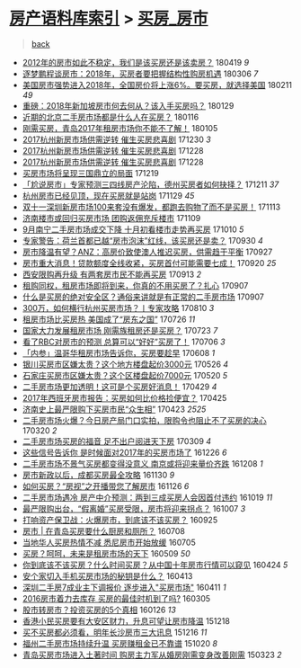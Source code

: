 [房产语料库索引](../../README.md)  > [买房_房市](买房_房市.md)
====
> [back](../README.md)

- [2012年的房市如此不稳定，我们是该买房还是该卖房？](http://jkwz.applinzi.com/ittc/7093689827453305867.html#2012%E5%B9%B4%E7%9A%84%E6%88%BF%E5%B8%82%E5%A6%82%E6%AD%A4%E4%B8%8D%E7%A8%B3%E5%AE%9A%EF%BC%8C%E6%88%91%E4%BB%AC%E6%98%AF%E8%AF%A5%E4%B9%B0%E6%88%BF%E8%BF%98%E6%98%AF%E8%AF%A5%E5%8D%96%E6%88%BF%EF%BC%9F) 180419 *9* 
- [逐梦鹏程谈房市：2018年，买房者要把握结构性购房机遇](http://jkwz.applinzi.com/ittc/7077117857001636875.html#%E9%80%90%E6%A2%A6%E9%B9%8F%E7%A8%8B%E8%B0%88%E6%88%BF%E5%B8%82%EF%BC%9A2018%E5%B9%B4%EF%BC%8C%E4%B9%B0%E6%88%BF%E8%80%85%E8%A6%81%E6%8A%8A%E6%8F%A1%E7%BB%93%E6%9E%84%E6%80%A7%E8%B4%AD%E6%88%BF%E6%9C%BA%E9%81%87) 180306 *7* 
- [美国房市强势进入2018年，全国房价将上涨6%。要买房，就选择美国](http://jkwz.applinzi.com/ittc/7068787852794397707.html#%E7%BE%8E%E5%9B%BD%E6%88%BF%E5%B8%82%E5%BC%BA%E5%8A%BF%E8%BF%9B%E5%85%A52018%E5%B9%B4%EF%BC%8C%E5%85%A8%E5%9B%BD%E6%88%BF%E4%BB%B7%E5%B0%86%E4%B8%8A%E6%B6%A86%25%E3%80%82%E8%A6%81%E4%B9%B0%E6%88%BF%EF%BC%8C%E5%B0%B1%E9%80%89%E6%8B%A9%E7%BE%8E%E5%9B%BD) 180211 *49* 
- [重磅：2018年新加坡房市何去何从？该入手买房吗？](http://jkwz.applinzi.com/ittc/7064073791167005703.html#%E9%87%8D%E7%A3%85%EF%BC%9A2018%E5%B9%B4%E6%96%B0%E5%8A%A0%E5%9D%A1%E6%88%BF%E5%B8%82%E4%BD%95%E5%8E%BB%E4%BD%95%E4%BB%8E%EF%BC%9F%E8%AF%A5%E5%85%A5%E6%89%8B%E4%B9%B0%E6%88%BF%E5%90%97%EF%BC%9F) 180129  
- [近期的北京二手房市场都是什么人在买房？](http://jkwz.applinzi.com/ittc/7059103963473773584.html#%E8%BF%91%E6%9C%9F%E7%9A%84%E5%8C%97%E4%BA%AC%E4%BA%8C%E6%89%8B%E6%88%BF%E5%B8%82%E5%9C%BA%E9%83%BD%E6%98%AF%E4%BB%80%E4%B9%88%E4%BA%BA%E5%9C%A8%E4%B9%B0%E6%88%BF%EF%BC%9F) 180116  
- [刚需买房，青岛2017年租房市场你不能不了解！](http://jkwz.applinzi.com/ittc/7055040899166241808.html#%E5%88%9A%E9%9C%80%E4%B9%B0%E6%88%BF%EF%BC%8C%E9%9D%92%E5%B2%9B2017%E5%B9%B4%E7%A7%9F%E6%88%BF%E5%B8%82%E5%9C%BA%E4%BD%A0%E4%B8%8D%E8%83%BD%E4%B8%8D%E4%BA%86%E8%A7%A3%EF%BC%81) 180105  
- [2017杭州新房市场供需逆转 催生买房悲喜剧](http://jkwz.applinzi.com/ittc/7052932535443522576.html#2017%E6%9D%AD%E5%B7%9E%E6%96%B0%E6%88%BF%E5%B8%82%E5%9C%BA%E4%BE%9B%E9%9C%80%E9%80%86%E8%BD%AC+%E5%82%AC%E7%94%9F%E4%B9%B0%E6%88%BF%E6%82%B2%E5%96%9C%E5%89%A7) 171230 *3* 
- [2017杭州新房市场供需逆转 催生买房悲喜剧](http://jkwz.applinzi.com/ittc/7052144923569030160.html#2017%E6%9D%AD%E5%B7%9E%E6%96%B0%E6%88%BF%E5%B8%82%E5%9C%BA%E4%BE%9B%E9%9C%80%E9%80%86%E8%BD%AC+%E5%82%AC%E7%94%9F%E4%B9%B0%E6%88%BF%E6%82%B2%E5%96%9C%E5%89%A7) 171228  
- [2017杭州新房市场供需逆转 催生买房悲喜剧](http://jkwz.applinzi.com/ittc/7052119892654818321.html#2017%E6%9D%AD%E5%B7%9E%E6%96%B0%E6%88%BF%E5%B8%82%E5%9C%BA%E4%BE%9B%E9%9C%80%E9%80%86%E8%BD%AC+%E5%82%AC%E7%94%9F%E4%B9%B0%E6%88%BF%E6%82%B2%E5%96%9C%E5%89%A7) 171228  
- [买房市场将呈现三国鼎立的局面](http://jkwz.applinzi.com/ittc/7048839421313418257.html#%E4%B9%B0%E6%88%BF%E5%B8%82%E5%9C%BA%E5%B0%86%E5%91%88%E7%8E%B0%E4%B8%89%E5%9B%BD%E9%BC%8E%E7%AB%8B%E7%9A%84%E5%B1%80%E9%9D%A2) 171219  
- [「尬说房市」专家预测三四线房产沦陷，德州买房者如何抉择？](http://jkwz.applinzi.com/ittc/7045872935179387921.html#%E3%80%8C%E5%B0%AC%E8%AF%B4%E6%88%BF%E5%B8%82%E3%80%8D%E4%B8%93%E5%AE%B6%E9%A2%84%E6%B5%8B%E4%B8%89%E5%9B%9B%E7%BA%BF%E6%88%BF%E4%BA%A7%E6%B2%A6%E9%99%B7%EF%BC%8C%E5%BE%B7%E5%B7%9E%E4%B9%B0%E6%88%BF%E8%80%85%E5%A6%82%E4%BD%95%E6%8A%89%E6%8B%A9%EF%BC%9F) 171211 *37* 
- [杭州房市已经见顶，现在买房就是站岗](http://jkwz.applinzi.com/ittc/7041084487864157200.html#%E6%9D%AD%E5%B7%9E%E6%88%BF%E5%B8%82%E5%B7%B2%E7%BB%8F%E8%A7%81%E9%A1%B6%EF%BC%8C%E7%8E%B0%E5%9C%A8%E4%B9%B0%E6%88%BF%E5%B0%B1%E6%98%AF%E7%AB%99%E5%B2%97) 171129 *45* 
- [双十一深圳新房市场100来套没有爆发，都跑去购物了而不是买房！](http://jkwz.applinzi.com/ittc/7035397873880007697.html#%E5%8F%8C%E5%8D%81%E4%B8%80%E6%B7%B1%E5%9C%B3%E6%96%B0%E6%88%BF%E5%B8%82%E5%9C%BA100%E6%9D%A5%E5%A5%97%E6%B2%A1%E6%9C%89%E7%88%86%E5%8F%91%EF%BC%8C%E9%83%BD%E8%B7%91%E5%8E%BB%E8%B4%AD%E7%89%A9%E4%BA%86%E8%80%8C%E4%B8%8D%E6%98%AF%E4%B9%B0%E6%88%BF%EF%BC%81) 171113  
- [济南楼市或回归买房市场 团购返佣充斥楼市](http://jkwz.applinzi.com/ittc/7033877557433336849.html#%E6%B5%8E%E5%8D%97%E6%A5%BC%E5%B8%82%E6%88%96%E5%9B%9E%E5%BD%92%E4%B9%B0%E6%88%BF%E5%B8%82%E5%9C%BA+%E5%9B%A2%E8%B4%AD%E8%BF%94%E4%BD%A3%E5%85%85%E6%96%A5%E6%A5%BC%E5%B8%82) 171109  
- [9月南宁二手房市场成交下降 十月初看楼市走势再买房](http://jkwz.applinzi.com/ittc/7022850410027680785.html#9%E6%9C%88%E5%8D%97%E5%AE%81%E4%BA%8C%E6%89%8B%E6%88%BF%E5%B8%82%E5%9C%BA%E6%88%90%E4%BA%A4%E4%B8%8B%E9%99%8D+%E5%8D%81%E6%9C%88%E5%88%9D%E7%9C%8B%E6%A5%BC%E5%B8%82%E8%B5%B0%E5%8A%BF%E5%86%8D%E4%B9%B0%E6%88%BF) 171010 *5* 
- [专家警告：荷兰首都已越“房市泡沫”红线，该买房还是卖？](http://jkwz.applinzi.com/ittc/7019056006452216848.html#%E4%B8%93%E5%AE%B6%E8%AD%A6%E5%91%8A%EF%BC%9A%E8%8D%B7%E5%85%B0%E9%A6%96%E9%83%BD%E5%B7%B2%E8%B6%8A%E2%80%9C%E6%88%BF%E5%B8%82%E6%B3%A1%E6%B2%AB%E2%80%9D%E7%BA%A2%E7%BA%BF%EF%BC%8C%E8%AF%A5%E4%B9%B0%E6%88%BF%E8%BF%98%E6%98%AF%E5%8D%96%EF%BC%9F) 170930 *4* 
- [房市降温有望？ANZ：高房价致使澳人推迟买房，供需趋于平衡](http://jkwz.applinzi.com/ittc/7018009006625522705.html#%E6%88%BF%E5%B8%82%E9%99%8D%E6%B8%A9%E6%9C%89%E6%9C%9B%EF%BC%9FANZ%EF%BC%9A%E9%AB%98%E6%88%BF%E4%BB%B7%E8%87%B4%E4%BD%BF%E6%BE%B3%E4%BA%BA%E6%8E%A8%E8%BF%9F%E4%B9%B0%E6%88%BF%EF%BC%8C%E4%BE%9B%E9%9C%80%E8%B6%8B%E4%BA%8E%E5%B9%B3%E8%A1%A1) 170927  
- [房市重大消息！贷款额度全线收紧，买房首付可能需要七成！](http://jkwz.applinzi.com/ittc/7015467149785826321.html#%E6%88%BF%E5%B8%82%E9%87%8D%E5%A4%A7%E6%B6%88%E6%81%AF%EF%BC%81%E8%B4%B7%E6%AC%BE%E9%A2%9D%E5%BA%A6%E5%85%A8%E7%BA%BF%E6%94%B6%E7%B4%A7%EF%BC%8C%E4%B9%B0%E6%88%BF%E9%A6%96%E4%BB%98%E5%8F%AF%E8%83%BD%E9%9C%80%E8%A6%81%E4%B8%83%E6%88%90%EF%BC%81) 170920 *25* 
- [西安限购再升级 有两套房市民不能再买房](http://jkwz.applinzi.com/ittc/7012883776257131537.html#%E8%A5%BF%E5%AE%89%E9%99%90%E8%B4%AD%E5%86%8D%E5%8D%87%E7%BA%A7+%E6%9C%89%E4%B8%A4%E5%A5%97%E6%88%BF%E5%B8%82%E6%B0%91%E4%B8%8D%E8%83%BD%E5%86%8D%E4%B9%B0%E6%88%BF) 170913 *2* 
- [租购同权，租房市场即将到来，你真的不用买房了？扎心](http://jkwz.applinzi.com/ittc/7010704665937970193.html#%E7%A7%9F%E8%B4%AD%E5%90%8C%E6%9D%83%EF%BC%8C%E7%A7%9F%E6%88%BF%E5%B8%82%E5%9C%BA%E5%8D%B3%E5%B0%86%E5%88%B0%E6%9D%A5%EF%BC%8C%E4%BD%A0%E7%9C%9F%E7%9A%84%E4%B8%8D%E7%94%A8%E4%B9%B0%E6%88%BF%E4%BA%86%EF%BC%9F%E6%89%8E%E5%BF%83) 170907  
- [什么是买房的绝对安全区？通俗来讲就是有正常的二手房市场](http://jkwz.applinzi.com/ittc/7010627690070279184.html#%E4%BB%80%E4%B9%88%E6%98%AF%E4%B9%B0%E6%88%BF%E7%9A%84%E7%BB%9D%E5%AF%B9%E5%AE%89%E5%85%A8%E5%8C%BA%EF%BC%9F%E9%80%9A%E4%BF%97%E6%9D%A5%E8%AE%B2%E5%B0%B1%E6%98%AF%E6%9C%89%E6%AD%A3%E5%B8%B8%E7%9A%84%E4%BA%8C%E6%89%8B%E6%88%BF%E5%B8%82%E5%9C%BA) 170907  
- [300万，如何横行杭州买房市场？丨专家攻略](http://jkwz.applinzi.com/ittc/7000241160487175184.html#300%E4%B8%87%EF%BC%8C%E5%A6%82%E4%BD%95%E6%A8%AA%E8%A1%8C%E6%9D%AD%E5%B7%9E%E4%B9%B0%E6%88%BF%E5%B8%82%E5%9C%BA%EF%BC%9F%E4%B8%A8%E4%B8%93%E5%AE%B6%E6%94%BB%E7%95%A5) 170810 *3* 
- [租房市场比买房热  美国成了“房东之国”](http://jkwz.applinzi.com/ittc/6994577917227828240.html#%E7%A7%9F%E6%88%BF%E5%B8%82%E5%9C%BA%E6%AF%94%E4%B9%B0%E6%88%BF%E7%83%AD++%E7%BE%8E%E5%9B%BD%E6%88%90%E4%BA%86%E2%80%9C%E6%88%BF%E4%B8%9C%E4%B9%8B%E5%9B%BD%E2%80%9D) 170726 *11* 
- [国家大力发展租房市场 刚需族租房还是买房？](http://jkwz.applinzi.com/ittc/6993438032995550224.html#%E5%9B%BD%E5%AE%B6%E5%A4%A7%E5%8A%9B%E5%8F%91%E5%B1%95%E7%A7%9F%E6%88%BF%E5%B8%82%E5%9C%BA+%E5%88%9A%E9%9C%80%E6%97%8F%E7%A7%9F%E6%88%BF%E8%BF%98%E6%98%AF%E4%B9%B0%E6%88%BF%EF%BC%9F) 170723 *7* 
- [看了RBC对房市的预测 总算可以“好好”买房了！](http://jkwz.applinzi.com/ittc/6987044632226432005.html#%E7%9C%8B%E4%BA%86RBC%E5%AF%B9%E6%88%BF%E5%B8%82%E7%9A%84%E9%A2%84%E6%B5%8B+%E6%80%BB%E7%AE%97%E5%8F%AF%E4%BB%A5%E2%80%9C%E5%A5%BD%E5%A5%BD%E2%80%9D%E4%B9%B0%E6%88%BF%E4%BA%86%EF%BC%81) 170706 *3* 
- [「内参」温哥华租房市场告诉你，买房要趁早](http://jkwz.applinzi.com/ittc/6976706992469967876.html#%E3%80%8C%E5%86%85%E5%8F%82%E3%80%8D%E6%B8%A9%E5%93%A5%E5%8D%8E%E7%A7%9F%E6%88%BF%E5%B8%82%E5%9C%BA%E5%91%8A%E8%AF%89%E4%BD%A0%EF%BC%8C%E4%B9%B0%E6%88%BF%E8%A6%81%E8%B6%81%E6%97%A9) 170608 *1* 
- [银川买房市区嫌太贵？这个地方楼盘起价3000元](http://jkwz.applinzi.com/ittc/6972038228398834693.html#%E9%93%B6%E5%B7%9D%E4%B9%B0%E6%88%BF%E5%B8%82%E5%8C%BA%E5%AB%8C%E5%A4%AA%E8%B4%B5%EF%BC%9F%E8%BF%99%E4%B8%AA%E5%9C%B0%E6%96%B9%E6%A5%BC%E7%9B%98%E8%B5%B7%E4%BB%B73000%E5%85%83) 170526 *4* 
- [石家庄买房市区嫌太贵？这个区楼盘起价7000元](http://jkwz.applinzi.com/ittc/6969654978950988804.html#%E7%9F%B3%E5%AE%B6%E5%BA%84%E4%B9%B0%E6%88%BF%E5%B8%82%E5%8C%BA%E5%AB%8C%E5%A4%AA%E8%B4%B5%EF%BC%9F%E8%BF%99%E4%B8%AA%E5%8C%BA%E6%A5%BC%E7%9B%98%E8%B5%B7%E4%BB%B77000%E5%85%83) 170520 *5* 
- [二手房市场更加透明！这可是个买房好消息！](http://jkwz.applinzi.com/ittc/6961975836142994436.html#%E4%BA%8C%E6%89%8B%E6%88%BF%E5%B8%82%E5%9C%BA%E6%9B%B4%E5%8A%A0%E9%80%8F%E6%98%8E%EF%BC%81%E8%BF%99%E5%8F%AF%E6%98%AF%E4%B8%AA%E4%B9%B0%E6%88%BF%E5%A5%BD%E6%B6%88%E6%81%AF%EF%BC%81) 170429 *4* 
- [2017年西班牙房市报告：买房如何比价格捡便宜？](http://jkwz.applinzi.com/ittc/6960425177644008452.html#2017%E5%B9%B4%E8%A5%BF%E7%8F%AD%E7%89%99%E6%88%BF%E5%B8%82%E6%8A%A5%E5%91%8A%EF%BC%9A%E4%B9%B0%E6%88%BF%E5%A6%82%E4%BD%95%E6%AF%94%E4%BB%B7%E6%A0%BC%E6%8D%A1%E4%BE%BF%E5%AE%9C%EF%BC%9F) 170425  
- [济南史上最严限购下买房市民“众生相”](http://jkwz.applinzi.com/ittc/6959648408603198468.html#%E6%B5%8E%E5%8D%97%E5%8F%B2%E4%B8%8A%E6%9C%80%E4%B8%A5%E9%99%90%E8%B4%AD%E4%B8%8B%E4%B9%B0%E6%88%BF%E5%B8%82%E6%B0%91%E2%80%9C%E4%BC%97%E7%94%9F%E7%9B%B8%E2%80%9D) 170423 *2525* 
- [二手房市场火爆？今日房产局门口实拍，限购令也阻止不了买房的决心](http://jkwz.applinzi.com/ittc/6947161133181060100.html#%E4%BA%8C%E6%89%8B%E6%88%BF%E5%B8%82%E5%9C%BA%E7%81%AB%E7%88%86%EF%BC%9F%E4%BB%8A%E6%97%A5%E6%88%BF%E4%BA%A7%E5%B1%80%E9%97%A8%E5%8F%A3%E5%AE%9E%E6%8B%8D%EF%BC%8C%E9%99%90%E8%B4%AD%E4%BB%A4%E4%B9%9F%E9%98%BB%E6%AD%A2%E4%B8%8D%E4%BA%86%E4%B9%B0%E6%88%BF%E7%9A%84%E5%86%B3%E5%BF%83) 170320 *2* 
- [二手房市场买房的福音 足不出户阅进天下房](http://jkwz.applinzi.com/ittc/6942965864931525636.html#%E4%BA%8C%E6%89%8B%E6%88%BF%E5%B8%82%E5%9C%BA%E4%B9%B0%E6%88%BF%E7%9A%84%E7%A6%8F%E9%9F%B3+%E8%B6%B3%E4%B8%8D%E5%87%BA%E6%88%B7%E9%98%85%E8%BF%9B%E5%A4%A9%E4%B8%8B%E6%88%BF) 170309 *4* 
- [这些信号告诉你 是时候面对2017年的买房市场了](http://jkwz.applinzi.com/ittc/6915919248898933764.html#%E8%BF%99%E4%BA%9B%E4%BF%A1%E5%8F%B7%E5%91%8A%E8%AF%89%E4%BD%A0+%E6%98%AF%E6%97%B6%E5%80%99%E9%9D%A2%E5%AF%B92017%E5%B9%B4%E7%9A%84%E4%B9%B0%E6%88%BF%E5%B8%82%E5%9C%BA%E4%BA%86) 161226 *6* 
- [二手房市场不景气买房都变得没意义 南京或将迎来量价齐跌](http://jkwz.applinzi.com/ittc/6909278236684321797.html#%E4%BA%8C%E6%89%8B%E6%88%BF%E5%B8%82%E5%9C%BA%E4%B8%8D%E6%99%AF%E6%B0%94%E4%B9%B0%E6%88%BF%E9%83%BD%E5%8F%98%E5%BE%97%E6%B2%A1%E6%84%8F%E4%B9%89+%E5%8D%97%E4%BA%AC%E6%88%96%E5%B0%86%E8%BF%8E%E6%9D%A5%E9%87%8F%E4%BB%B7%E9%BD%90%E8%B7%8C) 161208 *1* 
- [房市新政以后，成都买房最全攻略](http://jkwz.applinzi.com/ittc/6906342134843442180.html#%E6%88%BF%E5%B8%82%E6%96%B0%E6%94%BF%E4%BB%A5%E5%90%8E%EF%BC%8C%E6%88%90%E9%83%BD%E4%B9%B0%E6%88%BF%E6%9C%80%E5%85%A8%E6%94%BB%E7%95%A5) 161130 *9* 
- [如何买房？“房视”之开播带您了解房市](http://jkwz.applinzi.com/ittc/6904715390227055621.html#%E5%A6%82%E4%BD%95%E4%B9%B0%E6%88%BF%EF%BC%9F%E2%80%9C%E6%88%BF%E8%A7%86%E2%80%9D%E4%B9%8B%E5%BC%80%E6%92%AD%E5%B8%A6%E6%82%A8%E4%BA%86%E8%A7%A3%E6%88%BF%E5%B8%82) 161126 *6* 
- [二手房市场遇冷 房产中介预测：两到三成买房人会因首付违约](http://jkwz.applinzi.com/ittc/6890650194512708613.html#%E4%BA%8C%E6%89%8B%E6%88%BF%E5%B8%82%E5%9C%BA%E9%81%87%E5%86%B7+%E6%88%BF%E4%BA%A7%E4%B8%AD%E4%BB%8B%E9%A2%84%E6%B5%8B%EF%BC%9A%E4%B8%A4%E5%88%B0%E4%B8%89%E6%88%90%E4%B9%B0%E6%88%BF%E4%BA%BA%E4%BC%9A%E5%9B%A0%E9%A6%96%E4%BB%98%E8%BF%9D%E7%BA%A6) 161019 *11* 
- [最严限购出台，“假离婚”买房受限，房市将迎来拐点？](http://jkwz.applinzi.com/ittc/6886232494839432197.html#%E6%9C%80%E4%B8%A5%E9%99%90%E8%B4%AD%E5%87%BA%E5%8F%B0%EF%BC%8C%E2%80%9C%E5%81%87%E7%A6%BB%E5%A9%9A%E2%80%9D%E4%B9%B0%E6%88%BF%E5%8F%97%E9%99%90%EF%BC%8C%E6%88%BF%E5%B8%82%E5%B0%86%E8%BF%8E%E6%9D%A5%E6%8B%90%E7%82%B9%EF%BC%9F) 161007 *3* 
- [打响资产保卫战：火爆房市，到底该不该买房？](http://jkwz.applinzi.com/ittc/6881600993430602756.html#%E6%89%93%E5%93%8D%E8%B5%84%E4%BA%A7%E4%BF%9D%E5%8D%AB%E6%88%98%EF%BC%9A%E7%81%AB%E7%88%86%E6%88%BF%E5%B8%82%EF%BC%8C%E5%88%B0%E5%BA%95%E8%AF%A5%E4%B8%8D%E8%AF%A5%E4%B9%B0%E6%88%BF%EF%BC%9F) 160925  
- [房市 | 在青岛买房要什么厨房和厕所？](http://jkwz.applinzi.com/ittc/6852531244709184517.html#%E6%88%BF%E5%B8%82+%7C+%E5%9C%A8%E9%9D%92%E5%B2%9B%E4%B9%B0%E6%88%BF%E8%A6%81%E4%BB%80%E4%B9%88%E5%8E%A8%E6%88%BF%E5%92%8C%E5%8E%95%E6%89%80%EF%BC%9F) 160708  
- [当地华人买房热情不减 悉尼房市开始放缓](http://jkwz.applinzi.com/ittc/6851442014578803717.html#%E5%BD%93%E5%9C%B0%E5%8D%8E%E4%BA%BA%E4%B9%B0%E6%88%BF%E7%83%AD%E6%83%85%E4%B8%8D%E5%87%8F+%E6%82%89%E5%B0%BC%E6%88%BF%E5%B8%82%E5%BC%80%E5%A7%8B%E6%94%BE%E7%BC%93) 160705  
- [买房？呵呵，未来是租房市场的天下](http://jkwz.applinzi.com/ittc/6830290538578052100.html#%E4%B9%B0%E6%88%BF%EF%BC%9F%E5%91%B5%E5%91%B5%EF%BC%8C%E6%9C%AA%E6%9D%A5%E6%98%AF%E7%A7%9F%E6%88%BF%E5%B8%82%E5%9C%BA%E7%9A%84%E5%A4%A9%E4%B8%8B) 160509 *50* 
- [你到底该不该买房？什么时间买房？从中国十年房市行情可以窥见](http://jkwz.applinzi.com/ittc/6824760488407598085.html#%E4%BD%A0%E5%88%B0%E5%BA%95%E8%AF%A5%E4%B8%8D%E8%AF%A5%E4%B9%B0%E6%88%BF%EF%BC%9F%E4%BB%80%E4%B9%88%E6%97%B6%E9%97%B4%E4%B9%B0%E6%88%BF%EF%BC%9F%E4%BB%8E%E4%B8%AD%E5%9B%BD%E5%8D%81%E5%B9%B4%E6%88%BF%E5%B8%82%E8%A1%8C%E6%83%85%E5%8F%AF%E4%BB%A5%E7%AA%A5%E8%A7%81) 160424 *5* 
- [安个家切入手机买房市场的秘钥是什么？](http://jkwz.applinzi.com/ittc/6820593725612753925.html#%E5%AE%89%E4%B8%AA%E5%AE%B6%E5%88%87%E5%85%A5%E6%89%8B%E6%9C%BA%E4%B9%B0%E6%88%BF%E5%B8%82%E5%9C%BA%E7%9A%84%E7%A7%98%E9%92%A5%E6%98%AF%E4%BB%80%E4%B9%88%EF%BC%9F) 160413  
- [深圳二手房7成业主下调报价 逐步进入&quot;买房市场&quot;](http://jkwz.applinzi.com/ittc/6819954191145370628.html#%E6%B7%B1%E5%9C%B3%E4%BA%8C%E6%89%8B%E6%88%BF7%E6%88%90%E4%B8%9A%E4%B8%BB%E4%B8%8B%E8%B0%83%E6%8A%A5%E4%BB%B7+%E9%80%90%E6%AD%A5%E8%BF%9B%E5%85%A5%26quot%3B%E4%B9%B0%E6%88%BF%E5%B8%82%E5%9C%BA%26quot%3B) 160411 *1* 
- [2016房市着力去库存 买房的最佳时机到了吗?](http://jkwz.applinzi.com/ittc/6806026986216489988.html#2016%E6%88%BF%E5%B8%82%E7%9D%80%E5%8A%9B%E5%8E%BB%E5%BA%93%E5%AD%98+%E4%B9%B0%E6%88%BF%E7%9A%84%E6%9C%80%E4%BD%B3%E6%97%B6%E6%9C%BA%E5%88%B0%E4%BA%86%E5%90%97%3F) 160305  
- [股市转房市？投资买房的5个真相](http://jkwz.applinzi.com/ittc/6791539792353428484.html#%E8%82%A1%E5%B8%82%E8%BD%AC%E6%88%BF%E5%B8%82%EF%BC%9F%E6%8A%95%E8%B5%84%E4%B9%B0%E6%88%BF%E7%9A%845%E4%B8%AA%E7%9C%9F%E7%9B%B8) 160126 *13* 
- [香港小民买房要有大安区财力，升息可望让房市降温](http://jkwz.applinzi.com/ittc/6777146152680162309.html#%E9%A6%99%E6%B8%AF%E5%B0%8F%E6%B0%91%E4%B9%B0%E6%88%BF%E8%A6%81%E6%9C%89%E5%A4%A7%E5%AE%89%E5%8C%BA%E8%B4%A2%E5%8A%9B%EF%BC%8C%E5%8D%87%E6%81%AF%E5%8F%AF%E6%9C%9B%E8%AE%A9%E6%88%BF%E5%B8%82%E9%99%8D%E6%B8%A9) 151218  
- [买不买房都必须看，明年长沙房市三大讯息](http://jkwz.applinzi.com/ittc/6776365001757688836.html#%E4%B9%B0%E4%B8%8D%E4%B9%B0%E6%88%BF%E9%83%BD%E5%BF%85%E9%A1%BB%E7%9C%8B%EF%BC%8C%E6%98%8E%E5%B9%B4%E9%95%BF%E6%B2%99%E6%88%BF%E5%B8%82%E4%B8%89%E5%A4%A7%E8%AE%AF%E6%81%AF) 151216 *11* 
- [福州二手房市场持续升温 买房赚租金已不靠谱](http://jkwz.applinzi.com/ittc/6755179418923975685.html#%E7%A6%8F%E5%B7%9E%E4%BA%8C%E6%89%8B%E6%88%BF%E5%B8%82%E5%9C%BA%E6%8C%81%E7%BB%AD%E5%8D%87%E6%B8%A9+%E4%B9%B0%E6%88%BF%E8%B5%9A%E7%A7%9F%E9%87%91%E5%B7%B2%E4%B8%8D%E9%9D%A0%E8%B0%B1) 151020 *8* 
- [青岛买房市场进入土著时间 购房主力军从婚房刚需变身改善刚需](http://jkwz.applinzi.com/ittc/547650611397115432.html#%E9%9D%92%E5%B2%9B%E4%B9%B0%E6%88%BF%E5%B8%82%E5%9C%BA%E8%BF%9B%E5%85%A5%E5%9C%9F%E8%91%97%E6%97%B6%E9%97%B4+%E8%B4%AD%E6%88%BF%E4%B8%BB%E5%8A%9B%E5%86%9B%E4%BB%8E%E5%A9%9A%E6%88%BF%E5%88%9A%E9%9C%80%E5%8F%98%E8%BA%AB%E6%94%B9%E5%96%84%E5%88%9A%E9%9C%80) 150323 *2* 
